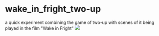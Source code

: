 # wake_in_fright_two-up
a quick experiment combining the game of two-up with scenes of it being played in the film "Wake in Fright"
![](two-up.gif)
